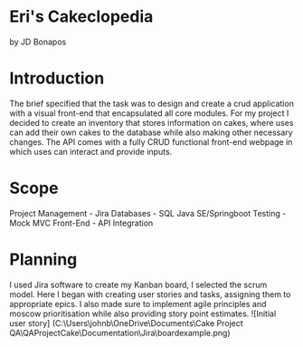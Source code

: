 # Eri's Cakeclopedia 
by JD Bonapos

# Introduction
The brief specified that the task was to design and create a crud application with a visual front-end that encapsulated all core modules. 
For my project I decided to create an inventory that stores information on cakes, where uses can add their own cakes to the database while also making other necessary changes. The API comes with a fully CRUD functional front-end webpage in which uses can interact and provide inputs.

# Scope
Project Management - Jira
Databases - SQL
Java SE/Springboot
Testing - Mock MVC
Front-End - API Integration

# Planning
I used Jira software to create my Kanban board, I selected the scrum model. Here I began with creating user stories and tasks, assigning them to appropriate epics. I also made sure to implement agile principles and moscow prioritisation while also providing story point estimates.
![Initial user story] (C:\Users\johnb\OneDrive\Documents\Cake Project QA\QAProjectCake\Documentation\Jira\boardexample.png)


